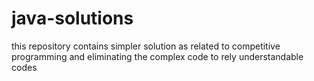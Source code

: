 # java-solutions
this repository contains simpler solution as related to competitive programming and eliminating the complex code to rely understandable codes 

